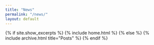 ```yaml
---
title: "News"
permalink: "/news/"
layout: default
---
```


{% if site.show_excerpts %}
  {% include home.html %}
{% else %}
  {% include archive.html title="Posts" %}
{% endif %}